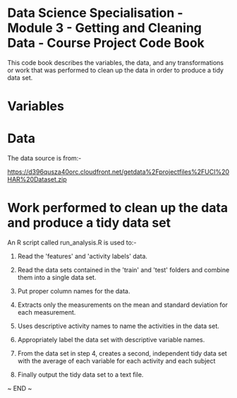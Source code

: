 # Data Science Specialisation - Module 3 - Getting and Cleaning Data - Course Project Code Book

This code book describes the variables, the data, and any transformations or work that was performed to clean up the data in order to produce a tidy data set.


# Variables



# Data

The data source is from:-

https://d396qusza40orc.cloudfront.net/getdata%2Fprojectfiles%2FUCI%20HAR%20Dataset.zip 


# Work performed to clean up the data and produce a tidy data set

An R script called run_analysis.R is used to:-

1) Read the 'features' and 'activity labels' data.

2) Read the data sets contained in the 'train' and 'test' folders and combine them into a single data set.

3) Put proper column names for the data.

4) Extracts only the measurements on the mean and standard deviation for each measurement.

5) Uses descriptive activity names to name the activities in the data set.

6) Appropriately label the data set with descriptive variable names.

7) From the data set in step 4, creates a second, independent tidy data set with the average of
   each variable for each activity and each subject

8) Finally output the tidy data set to a text file.


~ END ~
